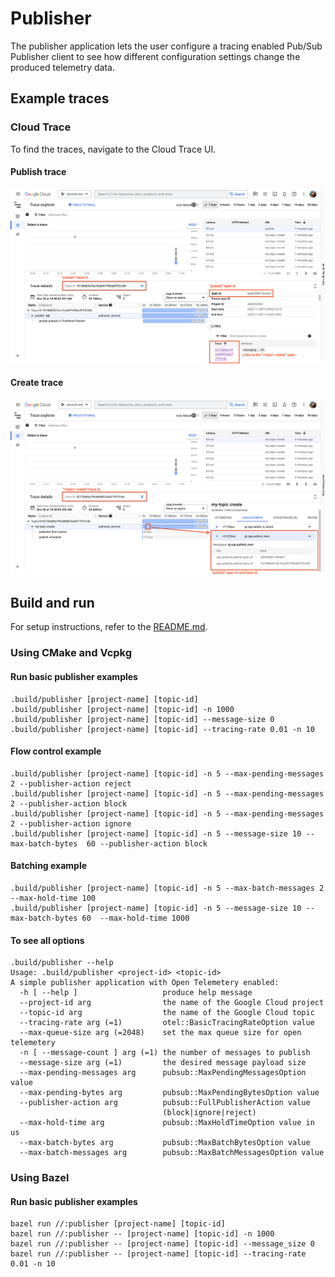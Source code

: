 # Publisher

The publisher application lets the user configure a tracing enabled Pub/Sub
Publisher client to see how different configuration settings change the produced
telemetry data.

## Example traces

### Cloud Trace

To find the traces, navigate to the Cloud Trace UI.

#### Publish trace

![Screenshot of the publish span in the Cloud Trace UI running publisher.](assets/publish_span.png)

#### Create trace

![Screenshot of the create span in the Cloud Trace UI running publisher.](assets/create_span.png)

## Build and run

For setup instructions, refer to the [README.md](README.md).

### Using CMake and Vcpkg

#### Run basic publisher examples

```shell
.build/publisher [project-name] [topic-id]
.build/publisher [project-name] [topic-id] -n 1000
.build/publisher [project-name] [topic-id] --message-size 0
.build/publisher [project-name] [topic-id] --tracing-rate 0.01 -n 10
```

#### Flow control example

```shell
.build/publisher [project-name] [topic-id] -n 5 --max-pending-messages 2 --publisher-action reject
.build/publisher [project-name] [topic-id] -n 5 --max-pending-messages 2 --publisher-action block
.build/publisher [project-name] [topic-id] -n 5 --max-pending-messages 2 --publisher-action ignore
.build/publisher [project-name] [topic-id] -n 5 --message-size 10 --max-batch-bytes  60 --publisher-action block
```

#### Batching example

```shell
.build/publisher [project-name] [topic-id] -n 5 --max-batch-messages 2 --max-hold-time 100
.build/publisher [project-name] [topic-id] -n 5 --message-size 10 --max-batch-bytes 60  --max-hold-time 1000
```

#### To see all options

```shell
.build/publisher --help
Usage: .build/publisher <project-id> <topic-id>
A simple publisher application with Open Telemetery enabled:
  -h [ --help ]                   produce help message
  --project-id arg                the name of the Google Cloud project
  --topic-id arg                  the name of the Google Cloud topic
  --tracing-rate arg (=1)         otel::BasicTracingRateOption value
  --max-queue-size arg (=2048)    set the max queue size for open telemetery
  -n [ --message-count ] arg (=1) the number of messages to publish
  --message-size arg (=1)         the desired message payload size
  --max-pending-messages arg      pubsub::MaxPendingMessagesOption value
  --max-pending-bytes arg         pubsub::MaxPendingBytesOption value
  --publisher-action arg          pubsub::FullPublisherAction value
                                  (block|ignore|reject)
  --max-hold-time arg             pubsub::MaxHoldTimeOption value in us
  --max-batch-bytes arg           pubsub::MaxBatchBytesOption value
  --max-batch-messages arg        pubsub::MaxBatchMessagesOption value
```

### Using Bazel

#### Run basic publisher examples

```shell
bazel run //:publisher [project-name] [topic-id]
bazel run //:publisher -- [project-name] [topic-id] -n 1000
bazel run //:publisher -- [project-name] [topic-id] --message_size 0
bazel run //:publisher -- [project-name] [topic-id] --tracing-rate 0.01 -n 10
```
